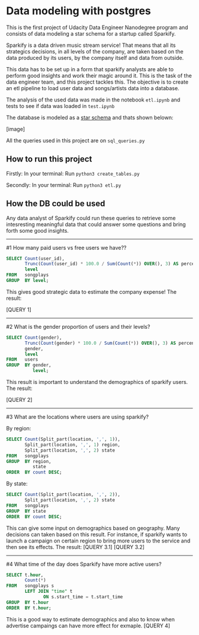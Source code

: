 # Data modeling with postgres

This is the first project of Udacity Data Engineer Nanodegree program and consists of data modeling a star schema for a startup called Sparkify.

Sparkify is a data driven music stream service! That means that all its strategics decisions, in all levels of the company, are taken based on the data produced by its users, by the company itself and data from outside.

This data has to be set up in a form that sparkify analysts are able to perform good insights and work their magic around it. This is the task of the data engineer team, and this project tackles this. The objective is to create an etl pipeline to load user data and songs/artists data into a database.

The analysis of the used data was made in the notebook `etl.ipynb` and tests to see if data was loaded in `test.ipynb`

The database is modeled as a [star schema](https://en.wikipedia.org/wiki/Star_schema) and thats shown belown:

[image]

All the queries used in this project are on `sql_queries.py`


## How to run this project

Firstly: 
In your terminal: Run `python3 create_tables.py` 

Secondly:
In your terminal: Run `python3 etl.py` 

## How the DB could be used

Any data analyst of Sparkify could run these queries to retrieve some intesresting meaningful data that could answer some questions and bring forth some good insights.

---

#1 How many paid users vs free users we have??
```sql
SELECT Count(user_id),
       Trunc(Count(user_id) * 100.0 / Sum(Count(*)) OVER(), 3) AS percentage,
       level
FROM   songplays
GROUP  BY level; 
```
This gives good strategic data to estimate the company expense!
The result:

[QUERY 1]

---

#2 What is the gender proportion of users and their levels?
```sql
SELECT Count(gender),
       Trunc(Count(gender) * 100.0 / Sum(Count(*)) OVER(), 3) AS percentage,
       gender,
       level
FROM   users
GROUP  BY gender,
          level; 
```
This result is important to understand the demographics of sparkify users. 
The result:

[QUERY 2]

---

#3 What are the locations where users are using sparkify?

By region:
```sql
SELECT Count(Split_part(location, ',', 1)),
       Split_part(location, ',', 1) region,
       Split_part(location, ',', 2) state
FROM   songplays
GROUP  BY region,
          state
ORDER  BY count DESC;
```
By state:
``` sql
SELECT Count(Split_part(location, ',', 2)),
       Split_part(location, ',', 2) state
FROM   songplays
GROUP  BY state
ORDER  BY count DESC;
```
This can give some input on demographics based on geography. Many decisions can taken based on this result. For instance, if sparkify wants to launch a campaign on certain region to bring more users to the service and then see its effects.
The result:
[QUERY 3.1]
[QUERY 3.2]

---

#4 What time of the day does Sparkify have more active users?
```sql
SELECT t.hour,
       Count(*)
FROM   songplays s
       LEFT JOIN "time" t
              ON s.start_time = t.start_time
GROUP  BY t.hour
ORDER  BY t.hour; 
```
This is a good way to estimate demographics and also to know when advertise campaings can have more effect for exmaple.
[QUERY 4]
